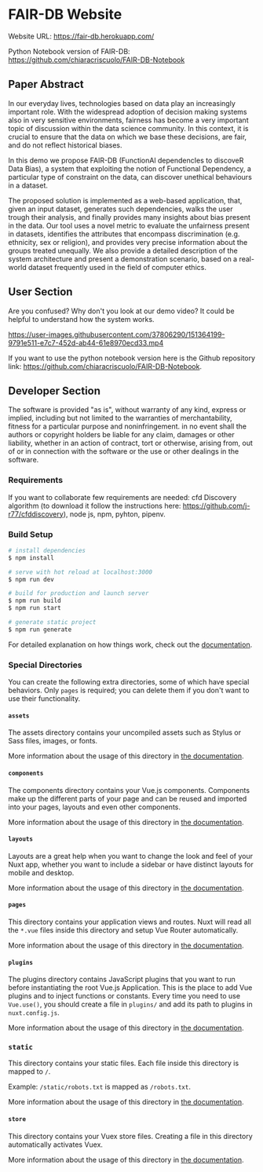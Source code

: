 # FAIR-DB Website

Website URL: https://fair-db.herokuapp.com/

Python Notebook version of FAIR-DB: https://github.com/chiaracriscuolo/FAIR-DB-Notebook

## Paper Abstract

In our everyday lives, technologies based on data play an increasingly important role. With the widespread adoption of decision making systems also in very sensitive environments, fairness has become a very important topic of discussion within the data science community. In this context, it is crucial to ensure that the data on which we base these decisions, are fair, and do not reflect historical biases.  

In this demo we propose FAIR-DB (FunctionAl dependencIes to discoveR Data Bias), a system that exploiting the notion of Functional Dependency, a particular type of constraint on the data, can discover unethical behaviours in a dataset.

The proposed solution is implemented as a web-based application, that, given an input dataset, generates such dependencies, walks the user trough their analysis, and finally provides many insights about bias present in the data. 
Our tool uses a novel metric to evaluate the unfairness present in datasets, identifies the attributes that encompass discrimination (e.g. ethnicity, sex or religion), and provides very precise information about the groups treated unequally. We also provide a detailed description of the system architecture and present a demonstration scenario, based on a real-world dataset frequently used in the field of computer ethics.

## User Section

Are you confused? Why don't you look at our demo video? It could be helpful to understand how the system works.

https://user-images.githubusercontent.com/37806290/151364199-9791e511-e7c7-452d-ab44-61e8970ecd33.mp4


If you want to use the python notebook version here is the Github repository link: https://github.com/chiaracriscuolo/FAIR-DB-Notebook.

## Developer Section
The software is provided "as is", without warranty of any kind, express or implied, including but not limited to the warranties of merchantability, fitness for a particular purpose and noninfringement. in no event shall the authors or copyright holders be liable for any claim, damages or other liability, whether in an action of contract, tort or otherwise, arising from, out of or in connection with the software or the use or other dealings in the software. 

### Requirements

If you want to collaborate few requirements are needed: cfd Discovery algorithm (to download it follow the instructions here: https://github.com/j-r77/cfddiscovery), node js, npm, pyhton, pipenv. 

### Build Setup

```bash
# install dependencies
$ npm install

# serve with hot reload at localhost:3000
$ npm run dev

# build for production and launch server
$ npm run build
$ npm run start

# generate static project
$ npm run generate
```

For detailed explanation on how things work, check out the [documentation](https://nuxtjs.org).

### Special Directories

You can create the following extra directories, some of which have special behaviors. Only `pages` is required; you can delete them if you don't want to use their functionality.

#### `assets`

The assets directory contains your uncompiled assets such as Stylus or Sass files, images, or fonts.

More information about the usage of this directory in [the documentation](https://nuxtjs.org/docs/2.x/directory-structure/assets).

#### `components`

The components directory contains your Vue.js components. Components make up the different parts of your page and can be reused and imported into your pages, layouts and even other components.

More information about the usage of this directory in [the documentation](https://nuxtjs.org/docs/2.x/directory-structure/components).

#### `layouts`

Layouts are a great help when you want to change the look and feel of your Nuxt app, whether you want to include a sidebar or have distinct layouts for mobile and desktop.

More information about the usage of this directory in [the documentation](https://nuxtjs.org/docs/2.x/directory-structure/layouts).


#### `pages`

This directory contains your application views and routes. Nuxt will read all the `*.vue` files inside this directory and setup Vue Router automatically.

More information about the usage of this directory in [the documentation](https://nuxtjs.org/docs/2.x/get-started/routing).

#### `plugins`

The plugins directory contains JavaScript plugins that you want to run before instantiating the root Vue.js Application. This is the place to add Vue plugins and to inject functions or constants. Every time you need to use `Vue.use()`, you should create a file in `plugins/` and add its path to plugins in `nuxt.config.js`.

More information about the usage of this directory in [the documentation](https://nuxtjs.org/docs/2.x/directory-structure/plugins).

### `static`

This directory contains your static files. Each file inside this directory is mapped to `/`.

Example: `/static/robots.txt` is mapped as `/robots.txt`.

More information about the usage of this directory in [the documentation](https://nuxtjs.org/docs/2.x/directory-structure/static).

#### `store`

This directory contains your Vuex store files. Creating a file in this directory automatically activates Vuex.

More information about the usage of this directory in [the documentation](https://nuxtjs.org/docs/2.x/directory-structure/store).
